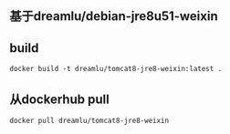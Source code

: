 ## 基于dreamlu/debian-jre8u51-weixin

## build
```
docker build -t dreamlu/tomcat8-jre8-weixin:latest .
```

## 从dockerhub pull
```
docker pull dreamlu/tomcat8-jre8-weixin
```